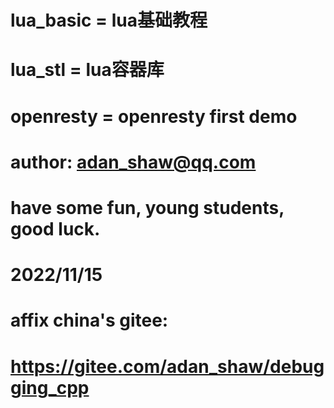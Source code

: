 # lua_basic  =  lua基础教程
# lua_stl    =  lua容器库
# openresty  =  openresty first demo

# author: adan_shaw@qq.com

# have some fun, young students, good luck.

# 2022/11/15

# affix china's gitee:
#   https://gitee.com/adan_shaw/debugging_cpp
